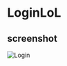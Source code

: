 # LoginLoL
## screenshot
<img src="https://discord.com/channels/@me/979043101488349214/1025037865790472202" alt="Login">
